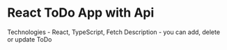 # React ToDo App with Api
Technologies - React, TypeScript, Fetch
Description - you can add, delete or update ToDo

